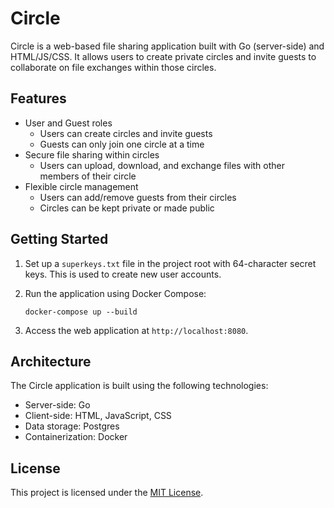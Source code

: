 # Circle

Circle is a web-based file sharing application built with Go (server-side) and HTML/JS/CSS. It allows users to create private circles and invite guests to collaborate on file exchanges within those circles.

## Features

- User and Guest roles
  - Users can create circles and invite guests
  - Guests can only join one circle at a time
- Secure file sharing within circles
  - Users can upload, download, and exchange files with other members of their circle
- Flexible circle management
  - Users can add/remove guests from their circles
  - Circles can be kept private or made public

## Getting Started

1. Set up a `superkeys.txt` file in the project root with 64-character secret keys. This is used to create new user accounts.
2. Run the application using Docker Compose:

   ```
   docker-compose up --build
   ```

3. Access the web application at `http://localhost:8080`.

## Architecture

The Circle application is built using the following technologies:

- Server-side: Go
- Client-side: HTML, JavaScript, CSS
- Data storage: Postgres
- Containerization: Docker

## License

This project is licensed under the [MIT License](LICENSE).
